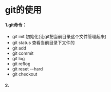 # git的使用

#### 1.git命令：

- git init	初始化(让git把当前目录这个文件管理起来)
- git status    查看当前目录下文件的
- git add
- git commit
- git log
- git reflog
- git reset --hard
- git checkout

#### 2.